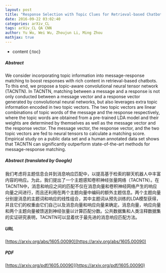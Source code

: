 ```yaml
---
layout: post
title: "Response Selection with Topic Clues for Retrieval-based Chatbots"
date: 2016-09-22 03:02:40
categories: arXiv_CL
tags: arXiv_CL QA CNN
author: Yu Wu, Wei Wu, Zhoujun Li, Ming Zhou
mathjax: true
---
```


* content
{:toc}

##### Abstract
We consider incorporating topic information into message-response matching to boost responses with rich content in retrieval-based chatbots. To this end, we propose a topic-aware convolutional neural tensor network (TACNTN). In TACNTN, matching between a message and a response is not only conducted between a message vector and a response vector generated by convolutional neural networks, but also leverages extra topic information encoded in two topic vectors. The two topic vectors are linear combinations of topic words of the message and the response respectively, where the topic words are obtained from a pre-trained LDA model and their weights are determined by themselves as well as the message vector and the response vector. The message vector, the response vector, and the two topic vectors are fed to neural tensors to calculate a matching score. Empirical study on a public data set and a human annotated data set shows that TACNTN can significantly outperform state-of-the-art methods for message-response matching.

##### Abstract (translated by Google)
我们考虑将主题信息合并到消息响应匹配中，以提高基于检索的聊天机器人中丰富内容的响应。为此，我们提出了一个主题感知卷积神经张量网络（TACNTN）。在TACNTN中，消息和响应之间的匹配不仅在消息向量和卷积神经网络产生的响应向量之间进行，而且还利用在两个主题向量中编码的额外主题信息。两个主题向量分别是消息的主题词和响应的线性组合，其中主题词从预先训练的LDA模型获得，并且它们的权重由它们自己以及消息向量和响应向量来确定。消息向量，响应向量和两个主题向量被馈送到神经张量以计算匹配分数。公共数据集和人类注释数据集的实证研究表明，TACNTN可以显着优于最先进的消息响应匹配方法。

##### URL
[https://arxiv.org/abs/1605.00090](https://arxiv.org/abs/1605.00090)

##### PDF
[https://arxiv.org/pdf/1605.00090](https://arxiv.org/pdf/1605.00090)

